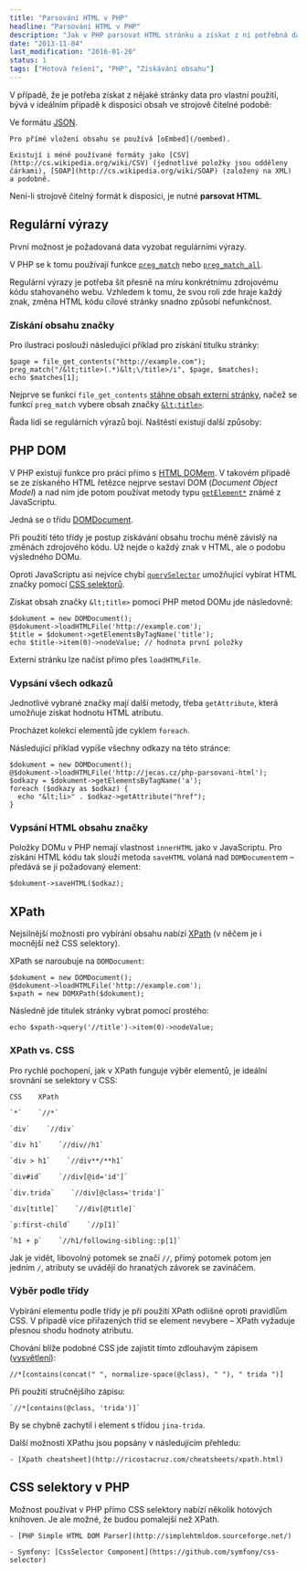 ```yaml
---
title: "Parsování HTML v PHP"
headline: "Parsování HTML v PHP"
description: "Jak v PHP parsovat HTML stránku a získat z ní potřebná data."
date: "2013-11-04"
last_modification: "2016-01-20"
status: 1
tags: ["Hotová řešení", "PHP", "Získávání obsahu"]
---
```


V případě, že je potřeba získat z nějaké stránky data pro vlastní použití, bývá v ideálním případě k disposici obsah ve strojově čitelné podobě:

  Ve formátu [JSON](/json).

    Pro přímé vložení obsahu se používá [oEmbed](/oembed).

    Existují i méně používané formáty jako [CSV](http://cs.wikipedia.org/wiki/CSV) (jednotlivé položky jsou odděleny čárkami), [SOAP](http://cs.wikipedia.org/wiki/SOAP) (založený na XML) a podobně.

Není-li strojově čitelný formát k disposici, je nutné **parsovat HTML**.

## Regulární výrazy

První možnost je požadovaná data vyzobat regulárními výrazy.

V PHP se k tomu používají funkce [`preg_match`](http://php.net/manual/en/function.preg-match.php) nebo [`preg_match_all`](http://php.net/manual/en/function.preg-match-all.php).

Regulární výrazy je potřeba šít přesně na míru konkrétnímu zdrojovému kódu stahovaného webu. Vzhledem k tomu, že svou roli zde hraje každý znak, změna HTML kódu cílové stránky snadno způsobí nefunkčnost.

### Získání obsahu značky

Pro ilustraci poslouží následující příklad pro získání titulku stránky:

```
$page = file_get_contents("http://example.com");
preg_match("/&lt;title>(.*)&lt;\/title>/i", $page, $matches);
echo $matches[1];
```

Nejprve se funkcí `file_get_contents` [stáhne obsah externí stránky](/stazeni-stranky), načež se funkcí `preg_match` vybere obsah značky [`&lt;title>`](/html-kostra#title).

Řada lidí se regulárních výrazů bojí. Naštěstí existují další způsoby:

## PHP DOM

V PHP existují funkce pro práci přímo s [HTML DOMem](/dom). V takovém případě se ze získaného HTML řetězce nejprve sestaví DOM (*Document Object Model*) a nad ním jde potom používat metody typu [`getElement*`](/getelement) známé z JavaScriptu.

Jedná se o třídu [DOMDocument](http://php.net/manual/en/class.domdocument.php).

Při použití této třídy je postup získávání obsahu trochu méně závislý na změnách zdrojového kódu. Už nejde o každý znak v HTML, ale o podobu výsledného DOMu.

Oproti JavaScriptu asi nejvíce chybí [`querySelector`](/queryselector) umožňující vybírat HTML značky pomocí [CSS selektorů](/css-selektory).

Získat obsah značky `&lt;title>` pomocí PHP metod DOMu jde následovně:

```
$dokument = new DOMDocument();
@$dokument->loadHTMLFile('http://example.com');
$title = $dokument->getElementsByTagName('title');
echo $title->item(0)->nodeValue; // hodnota první položky
```

Externí stránku lze načíst přímo přes `loadHTMLFile`.

### Vypsání všech odkazů

Jednotlivé vybrané značky mají další metody, třeba `getAttribute`, která umožňuje získat hodnotu HTML atributu.

Procházet kolekci elementů jde cyklem `foreach`.

Následující příklad vypíše všechny odkazy na této stránce:

```
$dokument = new DOMDocument();
@$dokument->loadHTMLFile('http://jecas.cz/php-parsovani-html');
$odkazy = $dokument->getElementsByTagName('a');
foreach ($odkazy as $odkaz) {
  echo "&lt;li>" . $odkaz->getAttribute("href");
}
```

### Vypsání HTML obsahu značky

Položky DOMu v PHP nemají vlastnost `innerHTML` jako v JavaScriptu. Pro získání HTML kódu tak slouží metoda `saveHTML` volaná nad `DOMDocument`em – předává se jí požadovaný element:

```
$dokument->saveHTML($odkaz);
```

## XPath

Nejsilnější možnosti pro vybírání obsahu nabízí [XPath](http://php.net/manual/en/class.domxpath.php) (v něčem je i mocnější než CSS selektory).

XPath se naroubuje na `DOMDocument`:

```
$dokument = new DOMDocument();
@$dokument->loadHTMLFile('http://example.com');
$xpath = new DOMXPath($dokument);
```

Následně jde titulek stránky vybrat pomocí prostého:

```
echo $xpath->query('//title')->item(0)->nodeValue;
```

### XPath vs. CSS

Pro rychlé pochopení, jak v XPath funguje výběr elementů, je ideální srovnání se selektory v CSS:

    CSS    XPath

    `*`    `//*`

    `div`    `//div`

    `div h1`    `//div//h1`

    `div > h1`    `//div**/**h1`

    `div#id`    `//div[@id='id']`

    `div.trida`    `//div[@class='trida']`

    `div[title]`    `//div[@title]`

    `p:first-child`    `//p[1]`

    `h1 + p`    `//h1/following-sibling::p[1]`

Jak je vidět, libovolný potomek se značí `//`, přímý potomek potom jen jedním `/`, atributy se uvádějí do hranatých závorek se zavináčem.

### Výběr podle třídy

Vybírání elementu podle třídy je při použití XPath odlišné oproti pravidlům CSS. V případě více přiřazených tříd se element nevybere – XPath vyžaduje přesnou shodu hodnoty atributu.

Chování blíže podobné CSS jde zajistit tímto zdlouhavým zápisem ([vysvětlení](http://stackoverflow.com/questions/8808921/selecting-a-css-class-with-xpath/9133579#9133579)):

```
//*[contains(concat(" ", normalize-space(@class), " "), " trida ")]
```

Při použití stručnějšího zápisu:

```
`//*[contains(@class, 'trida')]`
```

By se chybně zachytil i element s třídou `jina-trida`.

Další možnosti XPathu jsou popsány v následujícím přehledu:

    - [Xpath cheatsheet](http://ricostacruz.com/cheatsheets/xpath.html)

## CSS selektory v PHP

Možnost používat v PHP přímo CSS selektory nabízí několik hotových knihoven. Je ale možné, že budou pomalejší než XPath.

    - [PHP Simple HTML DOM Parser](http://simplehtmldom.sourceforge.net/)

    - Symfony: [CssSelector Component](https://github.com/symfony/css-selector)